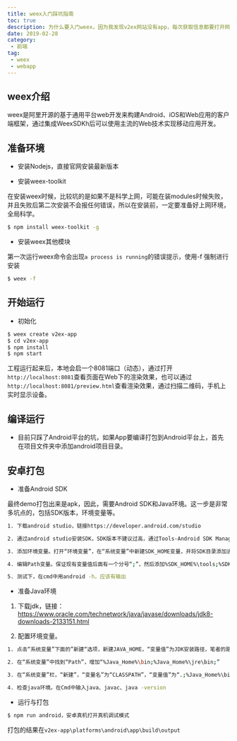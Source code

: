```yaml
---
title: weex入门踩坑指南
toc: true
description: 为什么要入门weex，因为我发现v2ex网站没有app，每次获取信息都要打开网页等等操作很不方便，因此先把后端接口用python写好，还缺个app，为了美观和开发效率，花了一天入门weex，由于文档的不齐全，踩了很多坑。
date: 2019-02-28
category: 
 - 前端
tag:
 - weex
 - webapp
---
```


## weex介绍

weex是阿里开源的基于通用平台web开发来构建Android、iOS和Web应用的客户端框架，通过集成WeexSDKh后可以使用主流的Web技术实现移动应用开发。

## 准备环境

- 安装Nodejs，直接官网安装最新版本

- 安装weex-toolkit

在安装weex时候，比较坑的是如果不是科学上网，可能在装modules时候失败，并且失败后第二次安装不会报任何错误，所以在安装前，一定要准备好上网环境，全局科学。

```bash
$ npm install weex-toolkit -g
```

- 安装weex其他模块

第一次运行weex命令会出现```a process is running```的错误提示，使用-f 强制进行安装

```bash
$ weex -f
```

## 开始运行

- 初始化

```bash
$ weex create v2ex-app
$ cd v2ex-app
$ npm install
$ npm start
```

工程运行起来后，本地会启一个8081端口（动态），通过打开```http://localhost:8081```查看页面在Web下的渲染效果，也可以通过```http://localhost:8081/preview.html```查看渲染效果，通过扫描二维码，手机上实时显示设备。

## 编译运行

- 目前只踩了Android平台的坑，如果App要编译打包到Android平台上，首先在项目文件夹中添加android项目目录。

## 安卓打包

- 准备Android SDK

最终demo打包出来是apk，因此，需要Android SDK和Java环境。这一步是非常多坑点的，包括SDK版本，环境变量等。

```bash
1. 下载android studio，链接https://developer.android.com/studio

2. 通过android studio安装SDK，SDK版本不建议过高，通过Tools-Android SDK Manager可以安装对应的SDK版本，一般与android真机的版本匹配即可。

3. 添加环境变量。打开“环境变量”，在“系统变量”中新建SDK_HOME变量，并将SDK目录添加进去。

4. 编辑Path变量。保证现有变量值后面有一个分号“;”，然后添加%SDK_HOME%\tools;%SDK_HOME%\platform-tools;

5. 测试下，在cmd中用android -h，应该有输出
```

- 准备Java环境

1. 下载jdk，链接：https://www.oracle.com/technetwork/java/javase/downloads/jdk8-downloads-2133151.html

2. 配置环境变量。

```bash
1. 点击“系统变量”下面的”新建“选项，新建JAVA_HOME，“变量值”为JDK安装路径，笔者的路径是”D:\Program Files\Java\jdk1.8.0_91”

2. 在“系统变量”中找到“Path”，增加“%Java_Home%\bin;%Java_Home%\jre\bin;”

3. 在“系统变量”栏，“新建”，“变量名”为“CLASSPATH”，“变量值”为“.;%Java_Home%\bin;%Java_Home%\lib\dt.jar;%Java_Home%\lib\tools.jar”，“确定”

4. 检查java环境。在Cmd中输入java、javac、java -version
```

- 运行与打包

```bash
$ npm run android，安卓真机打开真机调试模式
```

打包的结果在```v2ex-app\platforms\android\app\build\output```






